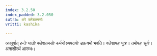 ```yaml
---
index: 3.2.50
index_padded: 3.2.050
sutra: अपे क्लेशतमसोः
vritti: kashika

---
```

अपपूर्वात् हन्तेः धातोः क्लेशतमसोः कर्मणोरुपपदयोः डप्रत्ययो भवति। क्लेशापहः पुत्रः। तमोपहः सूर्यः। अनाशीरर्थ आरम्भः।